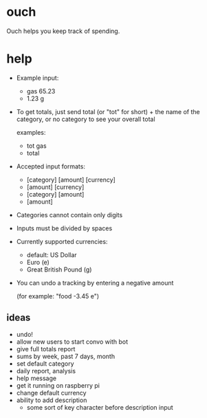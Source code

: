 # ouch
Ouch helps you keep track of spending.

# help
* Example input:
    - gas 65.23
    - 1.23 g
* To get totals, just send total (or "tot" for short) + the name of the category, or no category to see your overall total
    
    examples:
    - tot gas
    - total
* Accepted input formats:
   * [category] [amount] [currency]
   * [amount] [currency]
   * [category] [amount]
   * [amount] 
* Categories cannot contain only digits 
* Inputs must be divided by spaces
* Currently supported currencies: 
    - default: US Dollar
    - Euro (e)
    - Great British Pound (g)
* You can undo a tracking by entering a negative amount

    (for example: "food -3.45 e")

## ideas
* undo!
* allow new users to start convo with bot
* give full totals report
* sums by week, past 7 days, month
* set default category
* daily report, analysis
* help message
* get it running on raspberry pi
* change default currency
* ability to add description
  - some sort of key character before description input
